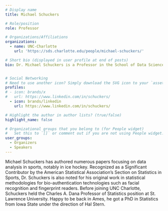 ```yaml
---
# Display name
title: Michael Schuckers

# Role/position
role: Professor

# Organizations/Affiliations
organizations:
  - name: UNC-Charlotte
    url: 'https://sds.charlotte.edu/people/michael-schuckers/'

# Short bio (displayed in user profile at end of posts)
bio: Dr. Michael Schuckers is a Professor in the School of Data Science at University of North Carolina - Charlotte.


# Social Networking
# Need to use another icon? Simply download the SVG icon to your `assets/media/icons/` folder.
profiles:
# - icon: brands/x
#   url: https://www.linkedin.com/in/schuckers/
  - icon: brands/linkedin
    url: https://www.linkedin.com/in/schuckers/

# Highlight the author in author lists? (true/false)
highlight_name: false

# Organizational groups that you belong to (for People widget)
#   Set this to `[]` or comment out if you are not using People widget.
user_groups:
  - Organizers
  - Speakers
---
```


Michael Schuckers has authored numerous papers focusing on data analysis in sports, notably in ice hockey.  Recognized as a Significant Contributor by the American Statistical Association’s Section on Statistics in Sports, Dr. Schuckers is also noted for his original work in statistical methodologies for bio-authentication technologies such as facial recognition and fingerprint readers. Before joining UNC Charlotte, Schuckers held the Charles A. Dana Professor of Statistics position at St. Lawrence University.  Happy to be back in Ames, he got a PhD in Statistics from Iowa State under the direction of Hal Stern.
